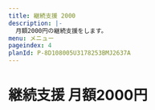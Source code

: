```yaml
---
title: 継続支援 2000
description: |-
  月額2000円の継続支援をします。
menu: メニュー
pageindex: 4
planId: P-8D108005U3178253BMJ2637A
---
```


# 継続支援 月額2000円